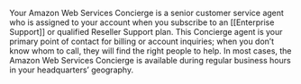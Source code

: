 Your Amazon Web Services Concierge is a senior customer service agent who is assigned to your account when you subscribe to an [[Enterprise Support]] or qualified Reseller Support plan. This Concierge agent is your primary point of contact for billing or account inquiries; when you don’t know whom to call, they will find the right people to help. In most cases, the Amazon Web Services Concierge is available during regular business hours in your headquarters’ geography.